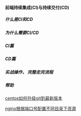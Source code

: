 #### 前端持续集成(CI)与持续交付(CD)

##### 什么是CI和CD

##### 为什么需要CI/CD

##### CI篇

##### CD篇

##### 实战操作， 完整走完流程

##### 帮助

[centos如何升级git到最新版本](gitversion.md)

[nginx根据端口号配置不同目录下资源](portsite.md)
